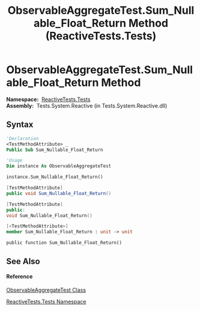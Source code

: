 ﻿---
title: ObservableAggregateTest.Sum_Nullable_Float_Return Method  (ReactiveTests.Tests)
TOCTitle: Sum_Nullable_Float_Return Method
ms:assetid: M:ReactiveTests.Tests.ObservableAggregateTest.Sum_Nullable_Float_Return
ms:mtpsurl: https://msdn.microsoft.com/en-us/library/reactivetests.tests.observableaggregatetest.sum_nullable_float_return(v=VS.103)
ms:contentKeyID: 36620489
ms.date: 06/28/2011
mtps_version: v=VS.103
f1_keywords:
- ReactiveTests.Tests.ObservableAggregateTest.Sum_Nullable_Float_Return
dev_langs:
- CSharp
- JScript
- VB
- FSharp
- c++
---

# ObservableAggregateTest.Sum\_Nullable\_Float\_Return Method

**Namespace:**  [ReactiveTests.Tests](hh289046\(v=vs.103\).md)  
**Assembly:**  Tests.System.Reactive (in Tests.System.Reactive.dll)

## Syntax

``` vb
'Declaration
<TestMethodAttribute> _
Public Sub Sum_Nullable_Float_Return
```

``` vb
'Usage
Dim instance As ObservableAggregateTest

instance.Sum_Nullable_Float_Return()
```

``` csharp
[TestMethodAttribute]
public void Sum_Nullable_Float_Return()
```

``` c++
[TestMethodAttribute]
public:
void Sum_Nullable_Float_Return()
```

``` fsharp
[<TestMethodAttribute>]
member Sum_Nullable_Float_Return : unit -> unit 
```

``` jscript
public function Sum_Nullable_Float_Return()
```

## See Also

#### Reference

[ObservableAggregateTest Class](hh314823\(v=vs.103\).md)

[ReactiveTests.Tests Namespace](hh289046\(v=vs.103\).md)

